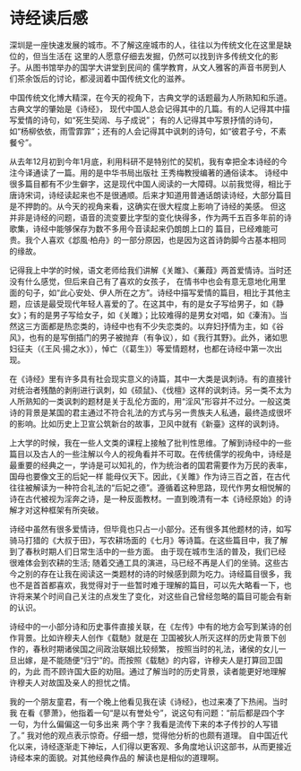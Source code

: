 # 诗经读后感

深圳是一座快速发展的城市。不了解这座城市的人，往往以为传统文化在这里是缺位的，但当生活在
这里的人愿意仔细去发掘，仍然可以找到许多传统文化的影子。从图书馆举办的国学大讲堂到民间的
儒学教育，从文人雅客的声音书房到人们茶余饭后的讨论，都浸润着中国传统文化的滋养。

中国传统文化博大精深，在今天的视角下，古典文学的话题最为人所熟知和乐道。古典文学的肇始是《诗经》，
现代中国人总会记得其中的几篇。有的人记得其中描写爱情的诗句，如“死生契阔、与子成说”；
有的人记得其中写景抒情的诗句，如“杨柳依依，雨雪霏霏”；还有的人会记得其中讽刺的诗句，如“彼君子兮，不素餐兮”。

从去年12月初到今年1月底，利用科研不是特别忙的契机，我有幸把全本诗经的今注今译通读了一篇。用的是中华书局出版社
王秀梅教授编著的通俗读本。
诗经中很多篇目都有不少生僻字，这是现代中国人阅读的一大障碍。以前我觉得，相比于唐诗宋词，诗经读起来也不是很通顺。后来才知道用普通话朗读诗经，大部分篇目是不押韵的。从今天的视角来看，这确实在很大程度上影响了诗经的美感。
但这并非是诗经的问题，语音的流变要比字型的变化快得多，作为两千五百多年前的诗歌集，诗经中能够保存为数不多用今音读起来仍朗朗上口的
篇目，已经难能可贵。我个人喜欢《邶風·柏舟》的一部分原因，也是因为这首诗韵脚今古基本相同的缘故。

记得我上中学的时候，语文老师给我们讲解《关雎》、《蒹葭》两首爱情诗。当时还没有什么感觉，但后来自己有了喜欢的女孩子，
在情书中也会有意无意地化用里面的句子，如“此心安处、伊人所在之方”。诗经中描写爱情的篇目，相比于其他主题，应该是最受现代年轻人喜爱的了。在这其中，有的是女子写给男子，如《静女》；有的是男子写给女子，如《关雎》；比较难得的是男女对唱，如《溱洧》。当然这三方面都是热恋类的，诗经中也有不少失恋类的。以弃妇抒情为主，如《谷风》，也有的是写倒插门的男子被抛弃（有争议），如《我行其野》。此外，诸如思妇征夫（《王风‧揚之水》），悼亡（《葛生》）等爱情题材，也都在诗经中第一次出现。

在《诗经》里有许多具有社会现实意义的诗篇，其中一大类是讽刺诗。有的直接针对统治者残酷的剥削进行讽刺，如《硕鼠》、《伐檀》这样的讽刺诗。另一类不太为人所熟知的一类讽刺的题材是关于乱伦方面的，用“淫风”形容并不过分。一般这类诗的背景是某国的君主通过不符合礼法的方式与另一贵族夫人私通，最终造成很坏的影响。比如历史上卫宣公筑新台的故事，卫风中就有《新臺》这样的讽刺诗。

上大学的时候，我在一些人文类的课程上接触了批判性思维。了解到诗经中的一些篇目以及古人的一些注解以今人的视角看并不可取。在传统儒学的视角中，诗经是最重要的经典之一，学诗是可以知礼的，作为统治者的国君需要作为万民的表率，国母也要像文王的后妃一样
能母仪天下。因此，《关雎》作为诗三百之首，在古代往往被解读为一种符合礼法的“后妃之德”。遵循着这种思路，现代作男女相悦解的诗在古代被视为淫奔之诗，是一种反面教材。一直到晚清有一本《诗经原始》的诗解才对这种框架有所突破。

诗经中虽然有很多爱情诗，但毕竟也只占一小部分。还有很多其他题材的诗，如写骑马打猎的《大叔于田》，写农耕场面的《七月》等诗篇。在这些篇目中，我了解到了春秋时期人们日常生活中的一些方面。
由于现在城市生活的普及，我们已经很难体会到农耕的生活; 随着交通工具的演进，马已经不再是人们的坐骑。这些古今之别的存在让我在阅读这一类题材的诗的时候感到颇为吃力。诗经篇目很多，我也不是首首都喜欢，我觉得对于一些暂时难于理解的篇目，可以先大略看一下，也许将来某个时间自己关注的点发生了变化，对这些自己曾经忽略的篇目可能会有新的认识。

诗经中的一小部分诗和历史事件直接关联，在《左传》中有的地方会写到某诗的创作背景。比如许穆夫人创作《载馳》就是在
卫国被狄人所灭这样的历史背景下创作的，春秋时期诸侯国之间政治联姻比较频繁，
按照当时的礼法，诸侯的女儿一旦出嫁，是不能随便“归宁”的。而按照《载馳》的内容，许穆夫人是打算回卫国的，为此
而不顾许国大臣的劝阻。通过了解当时的历史背景，读者能更好地理解许穆夫人对故国及亲人的担忧之情。

我的一个朋友童君，有一个晚上他看见我在读《诗经》，也过来凑了下热闹。当时我
在看《蓼萧》，他指着一句“是以有誉处兮”，说这句有问题：“前后都是四个字一句，为什么偏偏这一句多出来
两个字？我看是流传下来的本子传抄的人写错了。” 我对他的观点表示惊奇。仔细一想，觉得他分析的也颇有道理。
自中国近代化以来，诗经逐渐走下神坛，人们得以更客观、多角度地认识这部书，从而更接近诗经本来的面貌。对其他经典作品的
解读也是相似的道理啊。
